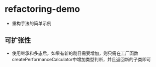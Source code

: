 # refactoring-demo

- 重构手法的简单示例

## 可扩张性
- 使用继承和多态后，如果有新的剧目需要增加，则只需在工厂函数createPerformanceCalculator中增加类型判断，并且返回新的子类即可
